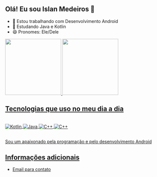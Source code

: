 ## Olá! Eu sou Islan Medeiros 👋

- 🔭 Estou trabalhando com Desenvolvimento Android
- 🌱 Estudando Java e Kotlin
- 😄 Pronomes: Ele/Dele

<div>
  <a href="https://github.com/IslanDesenvolvedor">
  <img height="180em" src="https://github-readme-stats.vercel.app/api?username=IslanDesenvolvedor&show_icons=true&theme=dark#gh-dark-mode-only"/>
  <img height="180em" src="https://github-readme-stats.vercel.app/api/top-langs/?username=IslanDesenvolvedor&layout=compact&theme=dark#gh-dark-mode-only"/>
</div>

## Tecnologias que uso no meu dia a dia

<div style="display: inline_block"><br>
    <img align="center" alt="Kotlin" src="https://img.shields.io/badge/Kotlin-0095D5?&style=for-the-badge&logo=kotlin&logoColor=white" />
    <img align="center" alt="Java" src="https://img.shields.io/badge/Java-ED8B00?style=for-the-badge&logo=openjdk&logoColor=white"/>
    <img align="center" alt="C++" src="https://img.shields.io/badge/C%2B%2B-00599C?style=for-the-badge&logo=c%2B%2B&logoColor=white"/>
    <img align="center" alt="C++" src="https://img.shields.io/badge/Python-14354C?style=for-the-badge&logo=python&logoColor=white"/>
</div><br>

Sou um apaixonado pela programação e pelo desenvolvimento Android

## Informações adicionais

- [Email para contato](islan.developer.pb@gmail.com)
